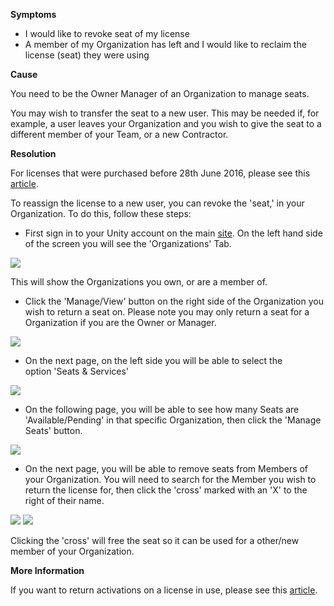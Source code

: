 

**Symptoms**


- I would like to revoke seat of my license
- A member of my Organization has left and I would like to reclaim the license (seat) they were using



**Cause**



You need to be the Owner Manager of an Organization to manage seats.



You may wish to transfer the seat to a new user. This may be needed if, for example, a user leaves your Organization and you wish to give the seat to a different member of your Team, or a new Contractor.



**Resolution**



For licenses that were purchased before 28th June 2016, please see this [article](https://support.unity3d.com/hc/en-us/articles/205056069).



To reassign the license to a new user, you can revoke the 'seat,' in your Organization. To do this, follow these steps:


- First sign in to your Unity account on the main [site](https://id.unity.com/account/edit). On the left hand side of the screen you will see the 'Organizations' Tab.



![](/hc/en-us/article_attachments/204268323/Screen_Shot_2016-05-27_at_15.25.29.png)



This will show the Organizations you own, or are a member of.


- Click the 'Manage/View' button on the right side of the Organization you wish to return a seat on. Please note you may only return a seat for a Organization if you are the Owner or Manager.



![](/hc/en-us/article_attachments/204268443/Screen_Shot_2016-05-27_at_15.29.29.png)


- On the next page, on the left side you will be able to select the option 'Seats & Services'



![](/hc/en-us/article_attachments/204268543/Screen_Shot_2016-05-27_at_15.34.27.png)


- On the following page, you will be able to see how many Seats are 'Available/Pending' in that specific Organization, then click the 'Manage Seats' button.



![](/hc/en-us/article_attachments/204053786/Screen_Shot_2016-05-27_at_15.35.24.png)


- On the next page, you will be able to remove seats from Members of your Organization. You will need to search for the Member you wish to return the license for, then click the 'cross' marked with an 'X' to the right of their name.



![](/hc/en-us/article_attachments/204268803/Screen_Shot_2016-05-27_at_15.48.39.png) ![](/hc/en-us/article_attachments/204268763/Screen_Shot_2016-05-27_at_15.46.24.png)







Clicking the 'cross' will free the seat so it can be used for a other/new member of your Organization.



**More Information**



If you want to return activations on a license in use, please see this [article](https://support.unity3d.com/hc/en-us/articles/205056069).









































